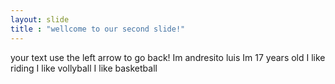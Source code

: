 ```yaml
---
layout: slide
title : "wellcome to our second slide!"
---
```

your text 
use the left arrow to go back!
Im andresito luis
Im 17 years old
I like riding
I like vollyball
I like basketball
